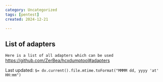 ```yaml
---
category: Uncategorized
tags: [pentest]
created: 2024-12-21

---
```

## List of adapters
``Here is a list of all adapters which can be used``
https://github.com/ZerBea/hcxdumptool#adapters


Last updated: `$= dv.current().file.mtime.toFormat("MMMM dd, yyyy 'at' HH:mm")`
